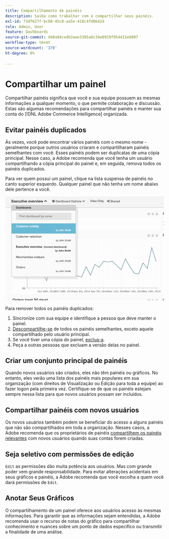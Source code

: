 ```yaml
---
title: Compartilhamento de painéis
description: Saiba como trabalhar com e compartilhar seus painéis.
exl-id: 73df627f-bc08-45c0-aa5e-410c4fd0642d
role: Admin, User
feature: Dashboards
source-git-commit: d40a04cedb3aee3385a8c34e0919f954431e0897
workflow-type: tm+mt
source-wordcount: '370'
ht-degree: 0%

---
```


# Compartilhar um painel

Compartilhar painéis significa que você e sua equipe possuem as mesmas informações a qualquer momento, o que permite colaboração e discussão. Estas são algumas recomendações para compartilhar painéis e manter sua conta do [!DNL Adobe Commerce Intelligence] organizada.

## Evitar painéis duplicados

Às vezes, você pode encontrar vários painéis com o mesmo nome - geralmente porque outros usuários criaram e compartilharam painéis semelhantes com você. Esses painéis podem ser duplicatas de uma cópia principal. Nesse caso, a Adobe recomenda que você tenha um usuário compartilhando a cópia principal do painel e, em seguida, remova todos os painéis duplicados.

Para ver quem possui um painel, clique na lista suspensa de painéis no canto superior esquerdo. Qualquer painel que não tenha um nome abaixo dele pertence a você.

![](../../mbi/assets/Dash_ownership.png)

Para remover todos os painéis duplicados:

1. Sincronize com sua equipe e identifique a pessoa que deve manter o painel.
1. [Descompartilhe-se](../data-user/dashboards/leave-dashboard.md) de todos os painéis semelhantes, exceto aquele compartilhado pelo usuário principal.
1. Se você tiver uma cópia do painel, [exclua-a](../data-user/dashboards/deleting-dashboard.md).
1. Peça a outras pessoas que excluam a versão delas no painel.

## Criar um conjunto principal de painéis

Quando novos usuários são criados, eles não têm painéis ou gráficos. No entanto, eles verão uma lista dos painéis mais populares em sua organização (com direitos de Visualização ou Edição para toda a equipe) ao fazer logon pela primeira vez. Certifique-se de que os painéis estejam sempre nessa lista para que novos usuários possam ser incluídos.

## Compartilhar painéis com novos usuários

Os novos usuários também podem se beneficiar do acesso a alguns painéis que não são compartilhados em toda a organização. Nesses casos, a Adobe recomenda que os proprietários de painéis [compartilhem os painéis relevantes](../data-user/dashboards/share-dashboard-with-users.md) com novos usuários quando suas contas forem criadas.

## Seja seletivo com permissões de edição

`Edit` as permissões dão muita potência aos usuários. Mas com grande poder vem grande responsabilidade. Para evitar alterações acidentais em seus gráficos e painéis, a Adobe recomenda que você escolha a quem você dará permissões de `Edit`.

## Anotar Seus Gráficos

O compartilhamento de um painel oferece aos usuários acesso às mesmas informações. Para garantir que as informações sejam entendidas, a Adobe recomenda usar o recurso de notas do gráfico para compartilhar conhecimento e nuances sobre um ponto de dados específico ou transmitir a finalidade de uma análise.
